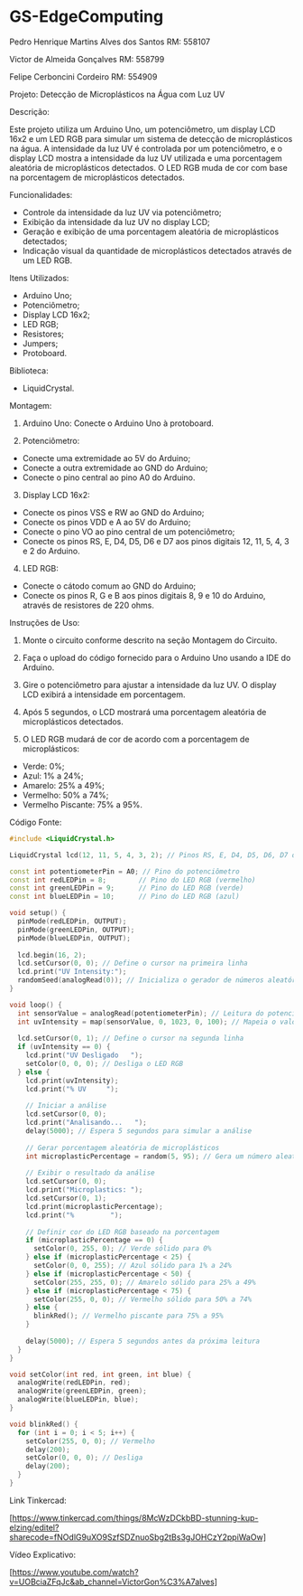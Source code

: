 # GS-EdgeComputing

Pedro Henrique Martins Alves dos Santos RM: 558107

Victor de Almeida Gonçalves RM: 558799

Felipe Cerboncini Cordeiro RM: 554909

Projeto: Detecção de Microplásticos na Água com Luz UV

Descrição:

Este projeto utiliza um Arduino Uno, um potenciômetro, um display LCD 16x2 e um LED RGB para simular um sistema de detecção de microplásticos na água. A intensidade
da luz UV é controlada por um potenciômetro, e o display LCD mostra a intensidade da luz UV utilizada e uma porcentagem aleatória de microplásticos detectados. O 
LED RGB muda de cor com base na porcentagem de microplásticos detectados.

Funcionalidades:

- Controle da intensidade da luz UV via potenciômetro;
- Exibição da intensidade da luz UV no display LCD;
- Geração e exibição de uma porcentagem aleatória de microplásticos detectados;
- Indicação visual da quantidade de microplásticos detectados através de um LED RGB.

Itens Utilizados:

- Arduino Uno;
- Potenciômetro;
- Display LCD 16x2;
- LED RGB;
- Resistores;
- Jumpers;
- Protoboard.

Biblioteca: 

- LiquidCrystal.

Montagem:

1. Arduino Uno: Conecte o Arduino Uno à protoboard.

2. Potenciômetro:

- Conecte uma extremidade ao 5V do Arduino;
- Conecte a outra extremidade ao GND do Arduino;
- Conecte o pino central ao pino A0 do Arduino.

3. Display LCD 16x2:
  
- Conecte os pinos VSS e RW ao GND do Arduino;
- Conecte os pinos VDD e A ao 5V do Arduino;
- Conecte o pino VO ao pino central de um potenciômetro;
- Conecte os pinos RS, E, D4, D5, D6 e D7 aos pinos digitais 12, 11, 5, 4, 3 e 2 do Arduino.

4. LED RGB:

- Conecte o cátodo comum ao GND do Arduino;
- Conecte os pinos R, G e B aos pinos digitais 8, 9 e 10 do Arduino, através de resistores de 220 ohms.

Instruções de Uso:

1. Monte o circuito conforme descrito na seção Montagem do Circuito.

2. Faça o upload do código fornecido para o Arduino Uno usando a IDE do Arduino.

3. Gire o potenciômetro para ajustar a intensidade da luz UV. O display LCD exibirá a intensidade em porcentagem.

4. Após 5 segundos, o LCD mostrará uma porcentagem aleatória de microplásticos detectados.

5. O LED RGB mudará de cor de acordo com a porcentagem de microplásticos:

- Verde: 0%;
- Azul: 1% a 24%;
- Amarelo: 25% a 49%;
- Vermelho: 50% a 74%;
- Vermelho Piscante: 75% a 95%.

Código Fonte: 

```C++
#include <LiquidCrystal.h>

LiquidCrystal lcd(12, 11, 5, 4, 3, 2); // Pinos RS, E, D4, D5, D6, D7 do LCD

const int potentiometerPin = A0; // Pino do potenciômetro
const int redLEDPin = 8;        // Pino do LED RGB (vermelho)
const int greenLEDPin = 9;      // Pino do LED RGB (verde)
const int blueLEDPin = 10;      // Pino do LED RGB (azul)

void setup() {
  pinMode(redLEDPin, OUTPUT);
  pinMode(greenLEDPin, OUTPUT);
  pinMode(blueLEDPin, OUTPUT);
  
  lcd.begin(16, 2);
  lcd.setCursor(0, 0); // Define o cursor na primeira linha
  lcd.print("UV Intensity:");
  randomSeed(analogRead(0)); // Inicializa o gerador de números aleatórios
}

void loop() {
  int sensorValue = analogRead(potentiometerPin); // Leitura do potenciômetro
  int uvIntensity = map(sensorValue, 0, 1023, 0, 100); // Mapeia o valor para um intervalo de 0 a 100
  
  lcd.setCursor(0, 1); // Define o cursor na segunda linha
  if (uvIntensity == 0) {
    lcd.print("UV Desligado   ");
    setColor(0, 0, 0); // Desliga o LED RGB
  } else {
    lcd.print(uvIntensity);
    lcd.print("% UV     ");
  
    // Iniciar a análise
    lcd.setCursor(0, 0);
    lcd.print("Analisando...   ");
    delay(5000); // Espera 5 segundos para simular a análise
  
    // Gerar porcentagem aleatória de microplásticos
    int microplasticPercentage = random(5, 95); // Gera um número aleatório entre 5 e 95
  
    // Exibir o resultado da análise
    lcd.setCursor(0, 0);
    lcd.print("Microplastics: ");
    lcd.setCursor(0, 1);
    lcd.print(microplasticPercentage);
    lcd.print("%         ");
  
    // Definir cor do LED RGB baseado na porcentagem
    if (microplasticPercentage == 0) {
      setColor(0, 255, 0); // Verde sólido para 0%
    } else if (microplasticPercentage < 25) {
      setColor(0, 0, 255); // Azul sólido para 1% a 24%
    } else if (microplasticPercentage < 50) {
      setColor(255, 255, 0); // Amarelo sólido para 25% a 49%
    } else if (microplasticPercentage < 75) {
      setColor(255, 0, 0); // Vermelho sólido para 50% a 74%
    } else {
      blinkRed(); // Vermelho piscante para 75% a 95%
    }
  
    delay(5000); // Espera 5 segundos antes da próxima leitura
  }
}

void setColor(int red, int green, int blue) {
  analogWrite(redLEDPin, red);
  analogWrite(greenLEDPin, green);
  analogWrite(blueLEDPin, blue);
}

void blinkRed() {
  for (int i = 0; i < 5; i++) {
    setColor(255, 0, 0); // Vermelho
    delay(200);
    setColor(0, 0, 0); // Desliga
    delay(200);
  }
}
```

Link Tinkercad:

[https://www.tinkercad.com/things/8McWzDCkbBD-stunning-kup-elzing/editel?sharecode=fNOdlG9uXO9SzfSDZnuoSbg2tBs3gJOHCzY2ppiWaOw]

Vídeo Explicativo: 

[https://www.youtube.com/watch?v=UOBciaZFqJc&ab_channel=VictorGon%C3%A7alves]

